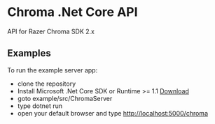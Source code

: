 # Chroma .Net Core API

API for Razer Chroma SDK 2.x

## Examples
To run the example server app:
* clone the repository
* Install Microsoft .Net Core SDK or Runtime >= 1.1 [Download](https://www.microsoft.com/net/download/core#/runtime)
* goto example/src/ChromaServer
* type dotnet run
* open your default browser and type [http://localhost:5000/chroma](http://localhost:5000/chroma)